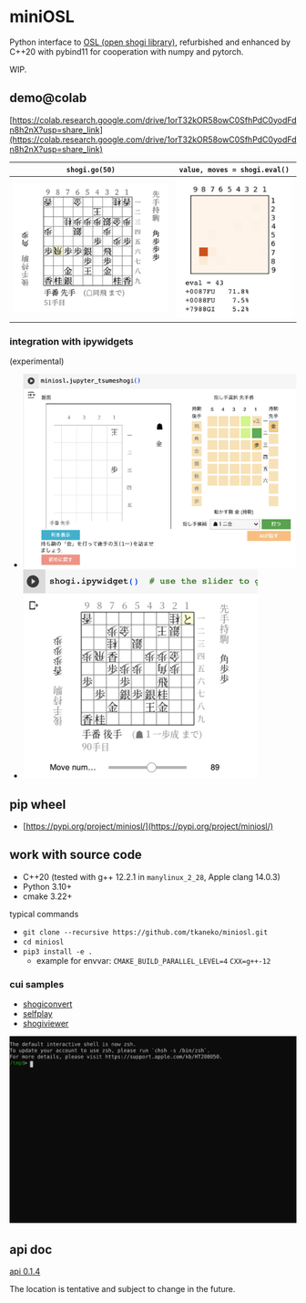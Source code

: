 # miniOSL

Python interface to [OSL (open shogi library)](https://gps.tanaka.ecc.u-tokyo.ac.jp/gpsshogi/index.php?GPSshogi), refurbished and enhanced by C++20 with pybind11 for cooperation with numpy and pytorch. 

WIP.

## demo@colab

[https://colab.research.google.com/drive/1orT32kOR58owC0SfhPdC0yodFdn8h2nX?usp=share_link](https://colab.research.google.com/drive/1orT32kOR58owC0SfhPdC0yodFdn8h2nX?usp=share_link)

| `shogi.go(50)`            | `value, moves = shogi.eval()` |
|:-------------------------:|:-----------------------------:|
| ![](https://github.com/tkaneko/miniosl/raw/main/doc/board-sample.png) | ![](https://github.com/tkaneko/miniosl/raw/main/doc/eval-sample.png)      |

### integration with ipywidgets

(experimental)

- ![](https://github.com/tkaneko/miniosl/raw/main/doc/mate1.png)
- ![](https://github.com/tkaneko/miniosl/raw/main/doc/slider.png)

## pip wheel

- [https://pypi.org/project/miniosl/](https://pypi.org/project/miniosl/)

## work with source code

- C++20 (tested with g++ 12.2.1 in `manylinux_2_28`, Apple clang 14.0.3)
- Python 3.10+
- cmake 3.22+

typical commands
- `git clone --recursive https://github.com/tkaneko/miniosl.git`
- `cd miniosl`
- `pip3 install -e .`
  - example for envvar: `CMAKE_BUILD_PARALLEL_LEVEL=4` `CXX=g++-12`

### cui samples

- [shogiconvert](https://github.com/tkaneko/miniosl/blob/main/miniosl/utility/convert_record.py)
- [selfplay](https://github.com/tkaneko/miniosl/blob/main/miniosl/utility/selfplay.py)
- [shogiviewer](https://github.com/tkaneko/miniosl/blob/main/miniosl/utility/curses_viewer.py)

![](https://github.com/tkaneko/miniosl/raw/main/doc/term.svg)

## api doc

[api 0.1.4](https://game.c.u-tokyo.ac.jp/miniosl-api/0-1-4/)

The location is tentative and subject to change in the future.

